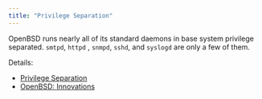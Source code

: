 ```yaml
---
title: "Privilege Separation"
---
```


OpenBSD runs nearly all of its standard daemons in base system privilege
separated. `smtpd`, `httpd` , `snmpd`, `sshd`, and `syslogd` are only a few of
them.

Details:

* [Privilege Separation](https://en.wikipedia.org/wiki/Privilege_separation)
* [OpenBSD: Innovations](https://www.openbsd.org/innovations.html)
